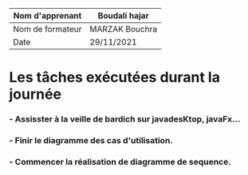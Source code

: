  	
     
     
| Nom d'apprenant  |Boudali hajar|
| ------------- | ------------- |
| Nom de formateur  | MARZAK Bouchra |
| Date  |  29/11/2021|
     
   # Les tâches exécutées durant la journée 
   ### - Assisster à la veille de bardich sur javadesKtop, javaFx... 
   ### - Finir le diagramme des cas d'utilisation.
   ### - Commencer la réalisation de diagramme de sequence.
 
  
